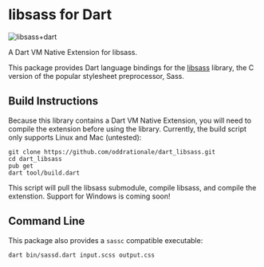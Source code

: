 # libsass for Dart

![libsass+dart](http://i.imgur.com/kh8QIRG.png)

A Dart VM Native Extension for libsass.

This package provides Dart language bindings for the [libsass](http://libsass.org/) library, the C version of the popular stylesheet preprocessor, Sass.

## Build Instructions

Because this library contains a Dart VM Native Extension, you will need to compile the extension before using the library. Currently, the build script only supports Linux and Mac (untested):

```shell
git clone https://github.com/oddrationale/dart_libsass.git
cd dart_libsass
pub get
dart tool/build.dart
```

This script will pull the libsass submodule, compile libsass, and compile the extenstion. Support for Windows is coming soon!

## Command Line

This package also provides a `sassc` compatible executable:

```shell
dart bin/sassd.dart input.scss output.css
```
